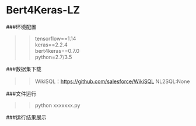 # Bert4Keras-LZ

###环境配置
>>tensorflow==1.14  
>>keras==2.2.4  
>>bert4keras==0.7.0  
>>python=2.7/3.5  
>>


###数据集下载
>>WikiSQL：https://github.com/salesforce/WikiSQL
>>NL2SQL:None
>>

###文件运行
>>python xxxxxxx.py
>>

###运行结果展示
